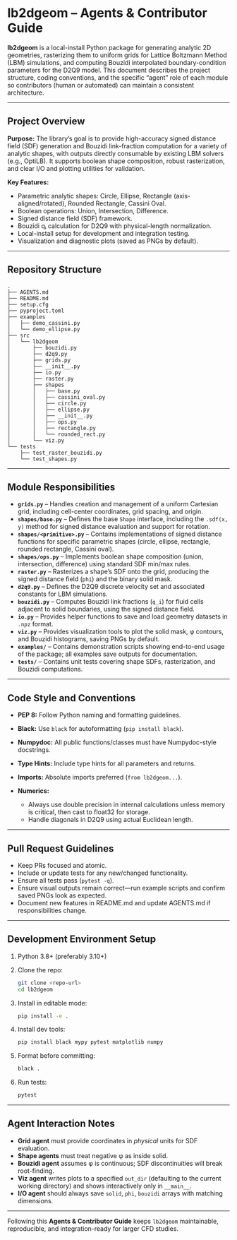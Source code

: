 # lb2dgeom – Agents & Contributor Guide

**lb2dgeom** is a local-install Python package for generating analytic 2D geometries, rasterizing them to uniform grids for Lattice Boltzmann Method (LBM) simulations, and computing Bouzidi interpolated boundary-condition parameters for the D2Q9 model.
This document describes the project structure, coding conventions, and the specific “agent” role of each module so contributors (human or automated) can maintain a consistent architecture.

---

## Project Overview

**Purpose:**
The library’s goal is to provide high-accuracy signed distance field (SDF) generation and Bouzidi link-fraction computation for a variety of analytic shapes, with outputs directly consumable by existing LBM solvers (e.g., OptiLB). It supports boolean shape composition, robust rasterization, and clear I/O and plotting utilities for validation.

**Key Features:**

* Parametric analytic shapes: Circle, Ellipse, Rectangle (axis-aligned/rotated), Rounded Rectangle, Cassini Oval.
* Boolean operations: Union, Intersection, Difference.
* Signed distance field (SDF) framework.
* Bouzidi qᵢ calculation for D2Q9 with physical-length normalization.
* Local-install setup for development and integration testing.
* Visualization and diagnostic plots (saved as PNGs by default).

---

## Repository Structure

```
.
├── AGENTS.md
├── README.md
├── setup.cfg
├── pyproject.toml
├── examples
│   ├── demo_cassini.py
│   └── demo_ellipse.py
├── src
│   └── lb2dgeom
│       ├── bouzidi.py
│       ├── d2q9.py
│       ├── grids.py
│       ├── __init__.py
│       ├── io.py
│       ├── raster.py
│       ├── shapes
│       │   ├── base.py
│       │   ├── cassini_oval.py
│       │   ├── circle.py
│       │   ├── ellipse.py
│       │   ├── __init__.py
│       │   ├── ops.py
│       │   ├── rectangle.py
│       │   └── rounded_rect.py
│       └── viz.py
└── tests
    ├── test_raster_bouzidi.py
    └── test_shapes.py
```

---

## Module Responsibilities

* **`grids.py`** – Handles creation and management of a uniform Cartesian grid, including cell-center coordinates, grid spacing, and origin.
* **`shapes/base.py`** – Defines the base `Shape` interface, including the `.sdf(x, y)` method for signed distance evaluation and support for rotation.
* **`shapes/<primitive>.py`** – Contains implementations of signed distance functions for specific parametric shapes (circle, ellipse, rectangle, rounded rectangle, Cassini oval).
* **`shapes/ops.py`** – Implements boolean shape composition (union, intersection, difference) using standard SDF min/max rules.
* **`raster.py`** – Rasterizes a shape’s SDF onto the grid, producing the signed distance field (`phi`) and the binary solid mask.
* **`d2q9.py`** – Defines the D2Q9 discrete velocity set and associated constants for LBM simulations.
* **`bouzidi.py`** – Computes Bouzidi link fractions (`q_i`) for fluid cells adjacent to solid boundaries, using the signed distance field.
* **`io.py`** – Provides helper functions to save and load geometry datasets in `.npz` format.
* **`viz.py`** – Provides visualization tools to plot the solid mask, φ contours, and Bouzidi histograms, saving PNGs by default.
* **`examples/`** – Contains demonstration scripts showing end-to-end usage of the package; all examples save outputs for documentation.
* **`tests/`** – Contains unit tests covering shape SDFs, rasterization, and Bouzidi computations.

---

## Code Style and Conventions

* **PEP 8:** Follow Python naming and formatting guidelines.
* **Black:** Use `black` for autoformatting (`pip install black`).
* **Numpydoc:** All public functions/classes must have Numpydoc-style docstrings.
* **Type Hints:** Include type hints for all parameters and returns.
* **Imports:** Absolute imports preferred (`from lb2dgeom...`).
* **Numerics:**

  * Always use double precision in internal calculations unless memory is critical, then cast to float32 for storage.
  * Handle diagonals in D2Q9 using actual Euclidean length.

---

## Pull Request Guidelines

* Keep PRs focused and atomic.
* Include or update tests for any new/changed functionality.
* Ensure all tests pass (`pytest -q`).
* Ensure visual outputs remain correct—run example scripts and confirm saved PNGs look as expected.
* Document new features in README.md and update AGENTS.md if responsibilities change.

---

## Development Environment Setup

1. Python 3.8+ (preferably 3.10+)
2. Clone the repo:

   ```bash
   git clone <repo-url>
   cd lb2dgeom
   ```
3. Install in editable mode:

   ```bash
   pip install -e .
   ```
4. Install dev tools:

   ```bash
   pip install black mypy pytest matplotlib numpy
   ```
5. Format before committing:

   ```bash
   black .
   ```
6. Run tests:

   ```bash
   pytest
   ```

---

## Agent Interaction Notes

* **Grid agent** must provide coordinates in *physical* units for SDF evaluation.
* **Shape agents** must treat negative φ as inside solid.
* **Bouzidi agent** assumes φ is continuous; SDF discontinuities will break root-finding.
* **Viz agent** writes plots to a specified `out_dir` (defaulting to the current
  working directory) and shows interactively only in `__main__`.
* **I/O agent** should always save `solid`, `phi`, `bouzidi` arrays with matching dimensions.

---

Following this **Agents & Contributor Guide** keeps `lb2dgeom` maintainable, reproducible, and integration-ready for larger CFD studies.
